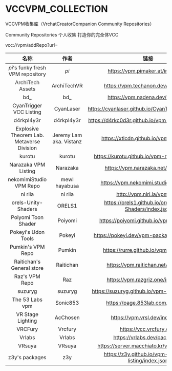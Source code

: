 # VCCVPM_COLLECTION
 VCCVPM收集库（VrchatCreatorCompanion Community Repositories）

Community Repositories
个人收集 打造你的完全体VCC

vcc://vpm/addRepo?url=

| 名称 | 作者 | 链接 | 备注 |
| :---: | :---: | :---: | :---: |
|  _pi_'s funky fresh VPM repository    |  _pi_    | https://vpm.pimaker.at/index.json     |   [ADD](vcc://vpm/addRepo?url=https://vpm.pimaker.at/index.json)     |
|  ArchiTech Assets    |  ArchiTechVR    | https://vpm.techanon.dev/index.json     |   [ADD](vcc://vpm/addRepo?url=https://vpm.techanon.dev/index.json)     |
|  bd_    |   bd_   |  https://vpm.nadena.dev/vpm.json    |  [ADD](vcc://vpm/addRepo?url=https://vpm.nadena.dev/vpm.json)    |
|  CyanTrigger VCC Listing    |  CyanLaser    |  https://cyanlaser.github.io/CyanTrigger/index.json    |  [ADD](vcc://vpm/addRepo?url=https://cyanlaser.github.io/CyanTrigger/index.json)    |
|  d4rkpl4y3r    |  d4rkpl4y3r    | https://d4rkc0d3r.github.io/vpm-repos/main.json     |   [ADD](vcc://vpm/addRepo?url=https://d4rkc0d3r.github.io/vpm-repos/main.json)     |
|  Explosive Theorem Lab. Metaverse Division    |  Jeremy Lam aka. Vistanz    | https://xtlcdn.github.io/vpm/index.json     |   [ADD](vcc://vpm/addRepo?url=https://xtlcdn.github.io/vpm/index.json)     |
|  kurotu    |  kurotu    | https://kurotu.github.io/vpm-repos/vpm.json     |  [ADD](vcc://vpm/addRepo?url=https://kurotu.github.io/vpm-repos/vpm.json)      |
|   Narazaka VPM Listing   |  Narazaka    | https://vpm.narazaka.net/index.json     |    [ADD](vcc://vpm/addRepo?url=https://vpm.narazaka.net/index.json)    |
|  nekomimiStudio VPM Repo    | mewl hayabusa     |  https://vpm.nekomimi.studio/index.json    |   [ADD](vcc://vpm/addRepo?url=https://vpm.nekomimi.studio/index.json)     |
|  ni rila    |  ni rila    | http://vpm.niri.la/vpm.json     |   [ADD](vcc://vpm/addRepo?url=http://vpm.niri.la/vpm.json)     |
|  orels-Unity-Shaders    |  ORELS1    | https://orels1.github.io/orels-Unity-Shaders/index.json     |   [ADD](vcc://vpm/addRepo?url=https://orels1.github.io/orels-Unity-Shaders/index.json)     |
|  Poiyomi Toon Shader    |  Poiyomi    | https://poiyomi.github.io/vpm/index.json     |   [ADD](vcc://vpm/addRepo?url=https://poiyomi.github.io/vpm/index.json)     |
|  Pokeyi's Udon Tools    |  Pokeyi    |  https://pokeyi.dev/vpm-packages/index.json    |  [ADD](vcc://vpm/addRepo?url=https://pokeyi.dev/vpm-packages/index.json)      |
| Pumkin's VPM Repo     | Pumkin     |  https://rurre.github.io/vpm/index.json    | [ADD](vcc://vpm/addRepo?url=https://rurre.github.io/vpm/index.json)       |
|  Raitichan's General store    |  Raitichan    |  https://vpm.raitichan.net/vpm.json    |   [ADD](vcc://vpm/addRepo?url=https://vpm.raitichan.net/vpm.json)     |
|  Raz's VPM Repo    | Raz     | https://vpm.razgriz.one/index.json     |   [ADD](vcc://vpm/addRepo?url=https://vpm.razgriz.one/index.json)     |
|  suzuryg    |  suzuryg    |  https://suzuryg.github.io/vpm-repos/vpm.json    |   [ADD](vcc://vpm/addRepo?url=https://suzuryg.github.io/vpm-repos/vpm.json)     |
|  The 53 Labs vpm    |  Sonic853    |   https://page.853lab.com/vpm.json   |    [ADD](vcc://vpm/addRepo?url=https://page.853lab.com/vpm.json)    |
|  VR Stage Lighting    | AcChosen     |   https://vpm.vrsl.dev/index.json   |   [ADD](vcc://vpm/addRepo?url=https://vpm.vrsl.dev/index.json)     |
|  VRCFury    |  Vrcfury    | https://vcc.vrcfury.com     |   [ADD](vcc://vpm/addRepo?url=https%3A%2F%2Fvcc.vrcfury.com)     |
|  Vrlabs    |  Vrlabs    | https://vrlabs.dev/packages/     |        |
|  VRsuya    |  VRsuya    | https://server.macchiato.kr/vpm/vpm.json     |   [ADD](vcc://vpm/addRepo?url=https://server.macchiato.kr/vpm/vpm.json)     |
|  z3y's packages    |  z3y    | https://z3y.github.io/vpm-package-listing/index.json     |   [ADD](vcc://vpm/addRepo?url=https://z3y.github.io/vpm-package-listing/index.json)     |